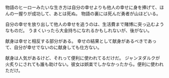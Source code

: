 物語のヒーローみたいな生き方は自分の幸せよりも他人の幸せに身を捧げて、ほんの一握りが成功して、あとは死ぬ。
物語の裏には死んだ勇者が山ほどいる。

自分の幸せを放り出して他人の幸せを追うのは、生活費まで賭博に突っ込むようなものだ。
うまくいったら大金持ちになれるかもしれないが、後がない。

献身は幸せと相反する部分がある。
幸せの結果として献身があるべきであって、自分が幸せでないのに献身しても仕方ない。

献身は人気があるけど、それって便利に使われてるだけだ。
ジャンヌダルクが火炙りにされても誰も助けない。彼女は娯楽でしかなかったから。便利に使われただけ。
